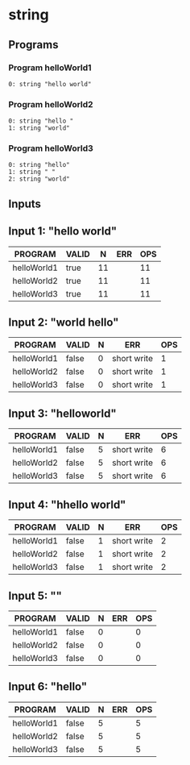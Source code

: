 # string

## Programs

### Program helloWorld1

```
0: string "hello world"
```

### Program helloWorld2

```
0: string "hello "
1: string "world"
```

### Program helloWorld3

```
0: string "hello"
1: string " "
2: string "world"
```

## Inputs

## Input 1: "hello world"

|   PROGRAM   | VALID | N  |  ERR  | OPS |
|-------------|-------|----|-------|-----|
| helloWorld1 | true  | 11 | <nil> |  11 |
| helloWorld2 | true  | 11 | <nil> |  11 |
| helloWorld3 | true  | 11 | <nil> |  11 |
## Input 2: "world hello"

|   PROGRAM   | VALID | N |     ERR     | OPS |
|-------------|-------|---|-------------|-----|
| helloWorld1 | false | 0 | short write |   1 |
| helloWorld2 | false | 0 | short write |   1 |
| helloWorld3 | false | 0 | short write |   1 |
## Input 3: "helloworld"

|   PROGRAM   | VALID | N |     ERR     | OPS |
|-------------|-------|---|-------------|-----|
| helloWorld1 | false | 5 | short write |   6 |
| helloWorld2 | false | 5 | short write |   6 |
| helloWorld3 | false | 5 | short write |   6 |
## Input 4: "hhello world"

|   PROGRAM   | VALID | N |     ERR     | OPS |
|-------------|-------|---|-------------|-----|
| helloWorld1 | false | 1 | short write |   2 |
| helloWorld2 | false | 1 | short write |   2 |
| helloWorld3 | false | 1 | short write |   2 |
## Input 5: ""

|   PROGRAM   | VALID | N |  ERR  | OPS |
|-------------|-------|---|-------|-----|
| helloWorld1 | false | 0 | <nil> |   0 |
| helloWorld2 | false | 0 | <nil> |   0 |
| helloWorld3 | false | 0 | <nil> |   0 |
## Input 6: "hello"

|   PROGRAM   | VALID | N |  ERR  | OPS |
|-------------|-------|---|-------|-----|
| helloWorld1 | false | 5 | <nil> |   5 |
| helloWorld2 | false | 5 | <nil> |   5 |
| helloWorld3 | false | 5 | <nil> |   5 |
